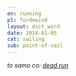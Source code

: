 ```yaml
---
en: running
pl: fordewind
layout: dict_word
date: 2014-01-05
cat: sailing
sub: point-of-sail
---
```


*to samo co: [dead run](/dict/d/dead-run.html)*